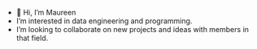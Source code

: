 - 👋 Hi, I’m Maureen
- I’m interested in data engineering and programming.  
- I’m looking to collaborate on new projects and ideas with members in that field. 

<!---
Maureen220/Maureen220 is a ✨ special ✨ repository because its `README.md` (this file) appears on your GitHub profile.
You can click the Preview link to take a look at your changes.
--->
